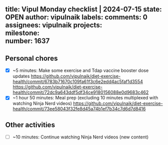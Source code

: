 title:	Vipul Monday checklist | 2024-07-15
state:	OPEN
author:	vipulnaik
labels:	
comments:	0
assignees:	vipulnaik
projects:	
milestone:	
number:	1637
--
## Personal chores

- [x] ~5 minutes: Make some exercise and Tdap vaccine booster dose updates https://github.com/vipulnaik/diet-exercise-health/commit/6783b71670c109fa61f3c6e2edd4ac5faf1d3554 https://github.com/vipulnaik/diet-exercise-health/commit/72dc9a643ddf5df34ce9180156088e0d9683c462
- [x] ~1 hour 50 minutes: Meal prep (excluding 10 minutes multiplexed with watching Ninja Nerd videos) https://github.com/vipulnaik/diet-exercise-health/commit/73ee58043f32fe8d45a74b1ef7b34c7d6d7d8416

## Other activities

- [ ] ~10 minutes: Continue watching Ninja Nerd videos (new content)
